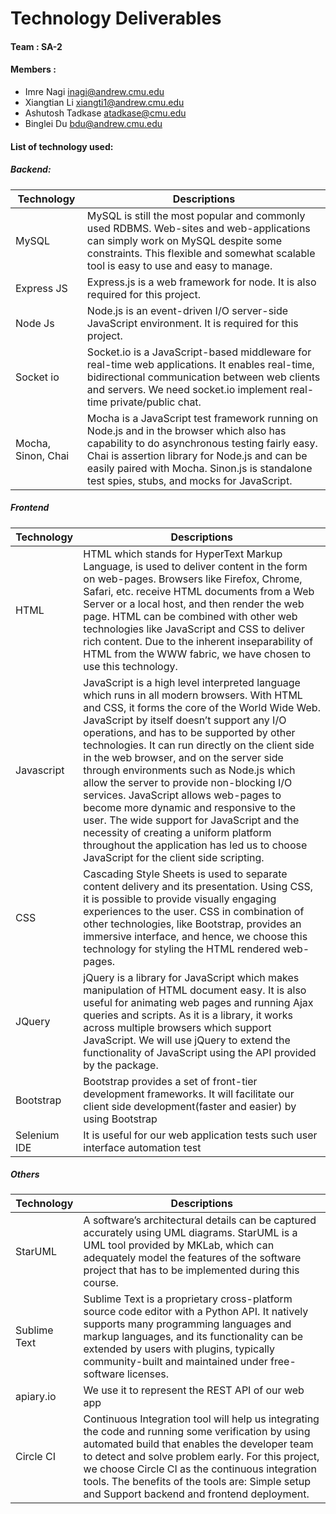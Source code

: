 # Technology Deliverables

#### Team 		: SA-2
#### Members	:
* Imre Nagi <inagi@andrew.cmu.edu>
* Xiangtian Li <xiangti1@andrew.cmu.edu>
* Ashutosh Tadkase <atadkase@cmu.edu>
* Binglei Du <bdu@andrew.cmu.edu>

#### List of technology used:
##### Backend:
| Technology  | Descriptions |
| ------------- | ------------- |
| MySQL  | MySQL is still the most popular and commonly used RDBMS. Web-sites and web-applications can simply work on MySQL despite some constraints. This flexible and somewhat scalable tool is easy to use and easy to manage.  |
| Express JS  | Express.js is a web framework for node. It is also required for this project.  |
| Node Js | Node.js is an event-driven I/O server-side JavaScript environment.  It is required for this project. |
| Socket io | Socket.io is a JavaScript-based middleware for real-time web applications. It enables real-time, bidirectional communication between web clients and servers. We need socket.io implement real-time private/public chat. |
| Mocha, Sinon, Chai | Mocha is a JavaScript test framework running on Node.js and in the browser which also has capability to do asynchronous testing fairly easy. Chai is assertion library for Node.js and can be easily paired with Mocha. Sinon.js is standalone test spies, stubs, and mocks for JavaScript. |

##### Frontend
| Technology  | Descriptions |
| ------------- | ------------- |
| HTML | HTML which stands for HyperText Markup Language, is used to deliver content in the form on web-pages. Browsers like Firefox, Chrome, Safari, etc. receive HTML documents from a Web Server or a local host, and then render the web page. HTML can be combined with other web technologies like JavaScript and CSS to deliver rich content. Due to the inherent inseparability of HTML from the WWW fabric, we have chosen to use this technology. |
| Javascript | JavaScript is a high level interpreted language which runs in all modern browsers. With HTML and CSS, it forms the core of the World Wide Web. JavaScript by itself doesn’t support any I/O operations, and has to be supported by other technologies. It can run directly on the client side in the web browser, and on the server side through environments such as Node.js which allow the server to provide non-blocking I/O services. JavaScript allows web-pages to become more dynamic and responsive to the user. The wide support for JavaScript and the necessity of creating a uniform platform throughout the application has led us to choose JavaScript for the client side scripting. |
| CSS | Cascading Style Sheets is used to separate content delivery and its presentation. Using CSS, it is possible to provide visually engaging experiences to the user. CSS in combination of other technologies, like Bootstrap, provides an immersive interface, and hence, we choose this technology for styling the HTML rendered web-pages. |
| JQuery | jQuery is a library for JavaScript which makes manipulation of HTML document easy. It is also useful for animating web pages and running Ajax queries and scripts.  As it is a library, it works across multiple browsers which support JavaScript. We will use jQuery to extend the functionality of JavaScript using the API provided by the package. |
| Bootstrap | Bootstrap provides a set of front-tier development frameworks. It will facilitate our client side development(faster and easier) by using Bootstrap |
| Selenium IDE | It is useful for our web application tests such user interface automation test |

##### Others
| Technology  | Descriptions |
| ------------- | ------------- |
| StarUML | A software’s architectural details can be captured accurately using UML diagrams. StarUML is a UML tool provided by MKLab, which can adequately model the features of the software project that has to be implemented during this course. |
| Sublime Text | Sublime Text is a proprietary cross-platform source code editor with a Python API. It natively supports many programming languages and markup languages, and its functionality can be extended by users with plugins, typically community-built and maintained under free-software licenses. |
| apiary.io | We use it to represent the REST API of our web app |
| Circle CI | Continuous Integration tool will help us integrating the code and running some verification by using automated build that enables the developer team to detect and solve problem early. For this project, we choose Circle CI as the continuous integration tools. The benefits of the tools are: Simple setup and Support backend and frontend deployment. |
